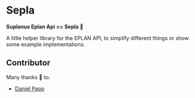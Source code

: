# Sepla
**Suplanus Eplan Api == Sepla 🦄**

A little helper library for the EPLAN API, to simplify different things or show some example implementations.

## Contributor
Many thanks 💐 to:
- [Daniel Papp](https://github.com/DanielPa)
